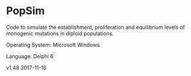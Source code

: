 # PopSim
Code to simulate the establishment, proliferation and equilibrium levels of monogenic mutations in diploid populations.

Operating System: Microsoft Windows

Language: Delphi 6

v1.48 2017-11-16

